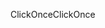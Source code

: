<span data-ttu-id="3c9a5-101">ClickOnce</span><span class="sxs-lookup"><span data-stu-id="3c9a5-101">ClickOnce</span></span>
